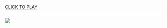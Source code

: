 
<a href="https://premium76.site?title=cool_math_games_run_3_unblocked_games&ref=13M">CLICK TO PLAY</a></h3>
<hr>

<a href="https://premium76.site?title=cool_math_games_run_3_unblocked_games&ref=13M"><img src="https://clearcache.store/games.png"></a>


